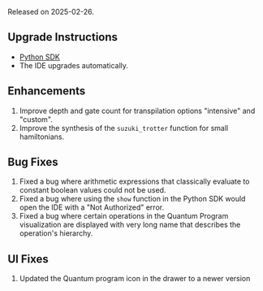 Released on 2025-02-26.

## Upgrade Instructions

-   [Python SDK](../classiq_101/registration_installations.md/#platform-version-updates)
-   The IDE upgrades automatically.

## Enhancements

1. Improve depth and gate count for transpilation options "intensive" and
   "custom".
2. Improve the synthesis of the `suzuki_trotter` function for small hamiltonians.

## Bug Fixes

1. Fixed a bug where arithmetic expressions that classically evaluate to constant boolean values could not be used.
2. Fixed a bug where using the `show` function in the Python SDK would open the IDE with a "Not Authorized" error.
3. Fixed a bug where certain operations in the Quantum Program visualization are displayed with very long name that describes the operation's hierarchy.

## UI Fixes

1. Updated the Quantum program icon in the drawer to a newer version
